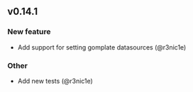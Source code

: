 ## v0.14.1

### New feature

* Add support for setting gomplate datasources (@r3nic1e)

### Other

* Add new tests (@r3nic1e)

